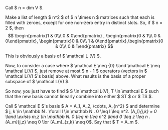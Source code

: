 Call $ n = dim V $.

Make a list of length $ n^2 $ of $ n \times n $ matrices such that each is filled with zeroes, except for one non-zero entry in distinct slots. So, if $ n = 2 $, then 
$$ \begin{pmatrix}1 & 0\\\ 0 & 0\end{pmatrix} , \begin{pmatrix}0 & 1\\\ 0 & 0\end{pmatrix}, \begin{pmatrix}0 & 0\\\ 1 & 0\end{pmatrix},\begin{pmatrix}0 & 0\\\ 0 & 1\end{pmatrix} $$

This is obviously a basis of $ \mathcal L (V) $. 

Now, to consider a case where $ \mathcal E \neq \{0\} \land \mathcal E \neq \mathcal L(V) $, just remove at most $ n - 1 $ operators (vectors in $ \mathcal L(V) $'s basis) above. What results is the basis of a proper subspace of $ \mathcal L(V) $.

So now, you just have to find $ S \in \mathcal L(V), T \in \mathcal E $ such that the new basis cannot linearly combine into either $ ST $ or $ TS $.

Call $ \mathcal E $'s basis $ A = A_1, A_2, \cdots, A_{n^2} $ and determine $ j, k \in \mathbb N . \forall l \in \mathbb N . 0 \leq l \leq n^2. (A_l)_{j,k} = 0 \land \exists m,z \in \mathbb N. 0 \leq m \leq n^2 \land 0 \leq z \leq n . (A_m)_{j,z} \neq 0 \lor (A_m)_{z,k} \neq 0$.
Say that $ T = A_m $.  
